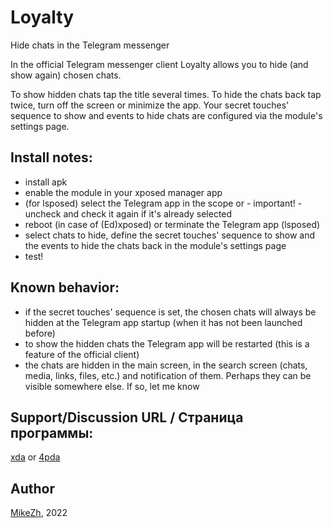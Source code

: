 # Loyalty

Hide chats in the Telegram messenger

In the official Telegram messenger client Loyalty allows you to hide (and show again) chosen chats.

To show hidden chats tap the title several times.
To hide the chats back tap twice, turn off the screen or minimize the app. 
Your secret touches' sequence to show and events to hide chats are configured via the module's settings page.

## Install notes:
- install apk
- enable the module in your xposed manager app
- (for lsposed) select the Telegram app in the scope or - important! - uncheck and check it again if it's already selected
- reboot (in case of (Ed)xposed) or terminate the Telegram app (lsposed)
- select chats to hide, define the secret touches' sequence to show and the events to hide the chats back in the module's settings page
- test!

## Known behavior:
- if the secret touches' sequence is set, the chosen chats will always be hidden at the Telegram app startup (when it has not been launched before)
- to show the hidden chats the Telegram app will be restarted (this is a feature of the official client)
- the chats are hidden in the main screen, in the search screen (chats, media, links, files, etc.) and notification of them. Perhaps they can be visible somewhere else. If so, let me know

## Support/Discussion URL / Страница программы: 
[xda](https://forum.xda-developers.com/t/mod-xposed-4-1-loyalty-hide-chats-in-the-telegram-messenger.4505977/) or [4pda](https://4pda.to/forum/index.php?s=&showtopic=603033&view=findpost&p=118023452)

## Author
[MikeZh](https://4pda.to/forum/index.php?showuser=683427), 2022